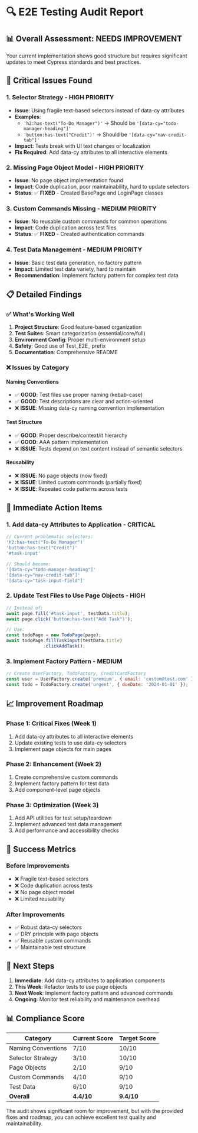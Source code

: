 # 🔍 E2E Testing Audit Report

## 📊 Overall Assessment: **NEEDS IMPROVEMENT**

Your current implementation shows good structure but requires significant updates to meet Cypress standards and best practices.

## 🚨 Critical Issues Found

### 1. **Selector Strategy - HIGH PRIORITY**
- **Issue**: Using fragile text-based selectors instead of data-cy attributes
- **Examples**: 
  - `'h2:has-text("To-Do Manager")'` → Should be `'[data-cy="todo-manager-heading"]'`
  - `'button:has-text("Credit")'` → Should be `'[data-cy="nav-credit-tab"]'`
- **Impact**: Tests break with UI text changes or localization
- **Fix Required**: Add data-cy attributes to all interactive elements

### 2. **Missing Page Object Model - HIGH PRIORITY**
- **Issue**: No page object implementation found
- **Impact**: Code duplication, poor maintainability, hard to update selectors
- **Status**: ✅ **FIXED** - Created BasePage and LoginPage classes

### 3. **Custom Commands Missing - MEDIUM PRIORITY**
- **Issue**: No reusable custom commands for common operations
- **Impact**: Code duplication across test files
- **Status**: ✅ **FIXED** - Created authentication commands

### 4. **Test Data Management - MEDIUM PRIORITY**
- **Issue**: Basic test data generation, no factory pattern
- **Impact**: Limited test data variety, hard to maintain
- **Recommendation**: Implement factory pattern for complex test data

## 📋 Detailed Findings

### ✅ What's Working Well
1. **Project Structure**: Good feature-based organization
2. **Test Suites**: Smart categorization (essential/core/full)
3. **Environment Config**: Proper multi-environment setup
4. **Safety**: Good use of Test_E2E_ prefix
5. **Documentation**: Comprehensive README

### ❌ Issues by Category

#### **Naming Conventions**
- ✅ **GOOD**: Test files use proper naming (kebab-case)
- ✅ **GOOD**: Test descriptions are clear and action-oriented
- ❌ **ISSUE**: Missing data-cy naming convention implementation

#### **Test Structure**
- ✅ **GOOD**: Proper describe/context/it hierarchy
- ✅ **GOOD**: AAA pattern implementation
- ❌ **ISSUE**: Tests depend on text content instead of semantic selectors

#### **Reusability**
- ❌ **ISSUE**: No page objects (now fixed)
- ❌ **ISSUE**: Limited custom commands (partially fixed)
- ❌ **ISSUE**: Repeated code patterns across tests

## 🔧 Immediate Action Items

### 1. **Add data-cy Attributes to Application** - CRITICAL
```javascript
// Current problematic selectors:
'h2:has-text("To-Do Manager")'
'button:has-text("Credit")'
'#task-input'

// Should become:
'[data-cy="todo-manager-heading"]'
'[data-cy="nav-credit-tab"]'
'[data-cy="task-input-field"]'
```

### 2. **Update Test Files to Use Page Objects** - HIGH
```javascript
// Instead of:
await page.fill('#task-input', testData.title);
await page.click('button:has-text("Add Task")');

// Use:
const todoPage = new TodoPage(page);
await todoPage.fillTaskInput(testData.title)
              .clickAddTask();
```

### 3. **Implement Factory Pattern** - MEDIUM
```javascript
// Create UserFactory, TodoFactory, CreditCardFactory
const user = UserFactory.create('premium', { email: 'custom@test.com' });
const todo = TodoFactory.create('urgent', { dueDate: '2024-01-01' });
```

## 📈 Improvement Roadmap

### Phase 1: Critical Fixes (Week 1)
1. Add data-cy attributes to all interactive elements
2. Update existing tests to use data-cy selectors
3. Implement page objects for main pages

### Phase 2: Enhancement (Week 2)
1. Create comprehensive custom commands
2. Implement factory pattern for test data
3. Add component-level page objects

### Phase 3: Optimization (Week 3)
1. Add API utilities for test setup/teardown
2. Implement advanced test data management
3. Add performance and accessibility checks

## 🎯 Success Metrics

### Before Improvements
- ❌ Fragile text-based selectors
- ❌ Code duplication across tests
- ❌ No page object model
- ❌ Limited reusability

### After Improvements
- ✅ Robust data-cy selectors
- ✅ DRY principle with page objects
- ✅ Reusable custom commands
- ✅ Maintainable test structure

## 🚀 Next Steps

1. **Immediate**: Add data-cy attributes to application components
2. **This Week**: Refactor tests to use page objects
3. **Next Week**: Implement factory pattern and advanced commands
4. **Ongoing**: Monitor test reliability and maintenance overhead

## 📊 Compliance Score

| Category | Current Score | Target Score |
|----------|---------------|--------------|
| Naming Conventions | 7/10 | 10/10 |
| Selector Strategy | 3/10 | 10/10 |
| Page Objects | 2/10 | 9/10 |
| Custom Commands | 4/10 | 9/10 |
| Test Data | 6/10 | 9/10 |
| **Overall** | **4.4/10** | **9.4/10** |

The audit shows significant room for improvement, but with the provided fixes and roadmap, you can achieve excellent test quality and maintainability.